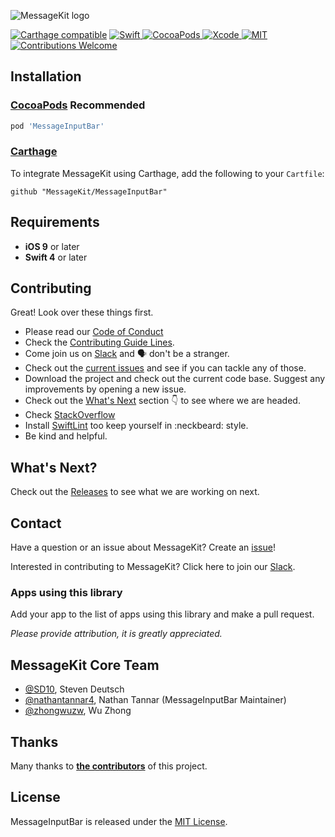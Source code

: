 <p>
  <img src="https://raw.githubusercontent.com/MessageKit/MessageKit/master/Assets/mklogo.png" title="MessageKit logo">
</p>

[![Carthage compatible](https://img.shields.io/badge/Carthage-compatible-4BC51D.svg?style=flat)](https://github.com/Carthage/Carthage)
<a href="https://swift.org">
 <img src="https://img.shields.io/badge/Swift-4-orange.svg"
      alt="Swift" />
</a>
<a href="https://cocoapods.org/">
  <img src="https://cocoapod-badges.herokuapp.com/v/MessageInputBar/badge.png"
      alt="CocoaPods">
</a>
<a href="https://developer.apple.com/xcode">
  <img src="https://img.shields.io/badge/Xcode-9-blue.svg"
      alt="Xcode">
</a>
<a href="https://opensource.org/licenses/MIT">
  <img src="https://img.shields.io/badge/License-MIT-red.svg"
      alt="MIT">
</a>
<a href="https://github.com/MessageKit/MessageInputBar/issues">
   <img src="https://img.shields.io/badge/contributions-welcome-brightgreen.svg?style=flat"
        alt="Contributions Welcome">
</a>

## Installation

### [CocoaPods](https://cocoapods.org/) **Recommended**
````ruby
pod 'MessageInputBar'
````

### [Carthage](https://github.com/Carthage/Carthage)

To integrate MessageKit using Carthage, add the following to your `Cartfile`:

````
github "MessageKit/MessageInputBar"
````

## Requirements

- **iOS 9** or later
- **Swift 4** or later


## Contributing

Great! Look over these things first.
- Please read our [Code of Conduct](https://github.com/MessageKit/MessageInputBar/blob/master/Code_of_Conduct.md)
- Check the [Contributing Guide Lines](https://github.com/MessageKit/MessageInputBar/blob/master/CONTRIBUTING.md).
- Come join us on [Slack](https://join.slack.com/t/messagekit/shared_invite/MjI4NzIzNzMyMzU0LTE1MDMwODIzMDUtYzllYzIyNTU4MA) and 🗣 don't be a stranger. 
- Check out the [current issues](https://github.com/MessageKit/MessageInputBar/issues) and see if you can tackle any of those. 
- Download the project and check out the current code base. Suggest any improvements by opening a new issue. 
- Check out the [What's Next](#whats-next) section :point_down: to see where we are headed.
- Check [StackOverflow](https://stackoverflow.com/questions/tagged/messagekit)
- Install [SwiftLint](https://github.com/realm/SwiftLint) too keep yourself in :neckbeard: style. 
- Be kind and helpful.  


## What's Next?

Check out the [Releases](https://github.com/MessageKit/MessageInputBar/releases) to see what we are working on next.

## Contact

Have a question or an issue about MessageKit? Create an [issue](https://github.com/MessageKit/MessageInputBar/issues/new)!

Interested in contributing to MessageKit? Click here to join our [Slack](https://join.slack.com/t/messagekit/shared_invite/MjI4NzIzNzMyMzU0LTE1MDMwODIzMDUtYzllYzIyNTU4MA).

### Apps using this library

Add your app to the list of apps using this library and make a pull request.

*Please provide attribution, it is greatly appreciated.*

## MessageKit Core Team

- [@SD10](https://github.com/sd10), Steven Deutsch
- [@nathantannar4](https://github.com/nathantannar4), Nathan Tannar (MessageInputBar Maintainer)
- [@zhongwuzw](https://github.com/zhongwuzw), Wu Zhong

## Thanks

Many thanks to [**the contributors**](https://github.com/MessageKit/MessageInputBar/graphs/contributors) of this project.

## License
MessageInputBar is released under the [MIT License](https://github.com/MessageKit/MessageInputBar/blob/master/LICENSE.md).
